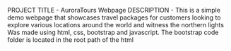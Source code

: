 PROJECT TITLE - AuroraTours Webpage
DESCRIPTION - This is a simple demo webpage that showcases travel packages for customers looking to explore various locations around the world and witness the northern lights
  Was made using html, css, bootstrap and javascript.
  The bootstrap code folder is located in the root path of the html
